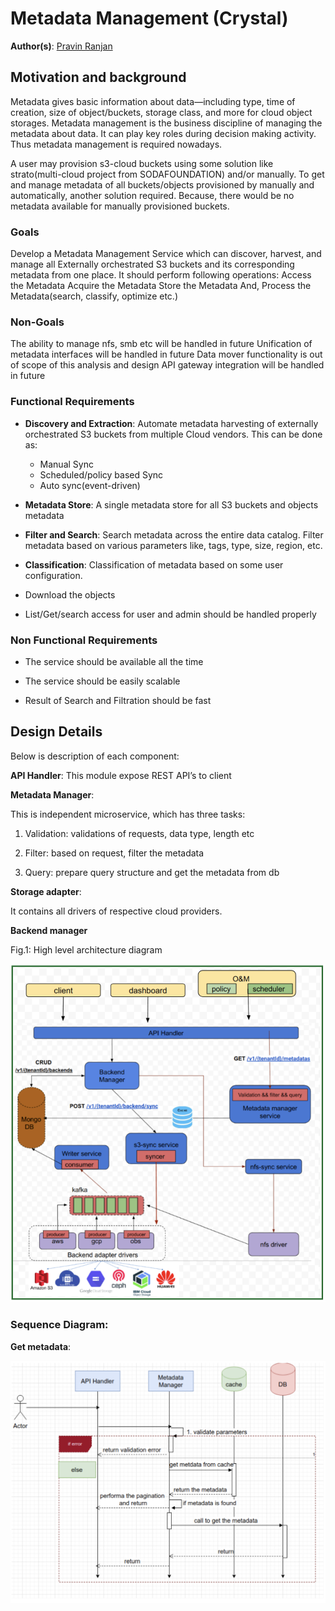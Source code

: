# Metadata Management (Crystal)

**Author(s)**: [Pravin Ranjan](https://github.com/PravinRanjan10)

## Motivation and background

Metadata gives basic information about data—including type, time of creation, size of object/buckets, storage class, and more for cloud object storages. Metadata management is the business discipline of managing the metadata about data. It can play key roles during decision making activity. Thus metadata management is required nowadays.

A user may provision s3-cloud buckets using some solution like strato(multi-cloud project from SODAFOUNDATION) and/or manually. To get and manage metadata of all buckets/objects provisioned by manually and automatically, another solution required. Because, there would be no metadata available for manually provisioned buckets.

### Goals
Develop a Metadata Management Service which can discover, harvest, and manage all Externally orchestrated S3 buckets and its corresponding metadata from one place. It should perform following operations:
Access the Metadata
Acquire the Metadata
Store the Metadata
And, Process the Metadata(search, classify, optimize etc.)

### Non-Goals
The ability to manage nfs, smb etc will be handled in future
Unification of metadata interfaces will be handled in future
Data mover functionality is out of scope of this analysis and design
API gateway integration will be handled in future


### Functional Requirements
* **Discovery and Extraction**: Automate metadata harvesting of externally orchestrated S3 buckets from multiple Cloud vendors. This can be done as:
  * Manual Sync
  * Scheduled/policy based Sync
  * Auto sync(event-driven)


* **Metadata Store**: A single metadata store for all S3 buckets and objects metadata

* **Filter and Search**: Search metadata across the entire data catalog. Filter metadata based on various parameters like, tags, type, size, region, etc.
* **Classification**: Classification of metadata based on some user configuration.

* Download the objects

* List/Get/search access for user and admin should be handled properly

### Non Functional Requirements

* The service should be available all the time

* The service should be easily scalable

* Result of Search and Filtration should be fast

## Design Details

Below is description of each component:

**API Handler**:
This module expose REST API’s to client

**Metadata Manager**:

This is independent microservice, which has three tasks:

  1)  Validation: validations of requests, data type, length etc

  2)  Filter: based on request, filter the metadata

  3)  Query: prepare query structure and get the metadata from db

**Storage adapter**:

It contains all drivers of respective cloud providers.

**Backend manager**

Fig.1: High level architecture diagram

![](resources/crystal-architecture.png)

### Sequence Diagram:

**Get metadata**:

![](resources/crystal-Get-sequence.png)
